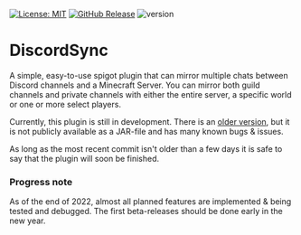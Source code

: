 [![License: MIT](https://img.shields.io/badge/License-MIT-yellow.svg)](https://opensource.org/licenses/MIT)
[![GitHub Release](https://img.shields.io/github/release/TurtleException/DiscordSync.svg)]()
![version](https://img.shields.io/badge/minecraft-1.20-green.svg)

# DiscordSync
A simple, easy-to-use spigot plugin that can mirror multiple chats between Discord channels and a Minecraft Server. You
can mirror both guild channels and private channels with either the entire server, a specific world or one or more
select players.

Currently, this plugin is still in development.
There is an [older version](https://github.com/TurtleException/DiscordSync/tree/v02), but it is not publicly available
as a JAR-file and has many known bugs & issues.

As long as the most recent commit isn't older than a few days it is safe to say that the plugin will soon be finished.

### Progress note
As of the end of 2022, almost all planned features are implemented & being tested and debugged. The first beta-releases
should be done early in the new year.
